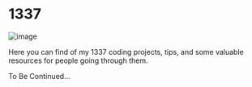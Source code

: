 # 1337

![image](https://user-images.githubusercontent.com/86990997/189521621-e5296d86-c74d-4e77-b368-4933c78ab9bf.png)

Here you can find of my 1337 coding projects, tips, and some valuable resources for people going through them.

To Be Continued... 
